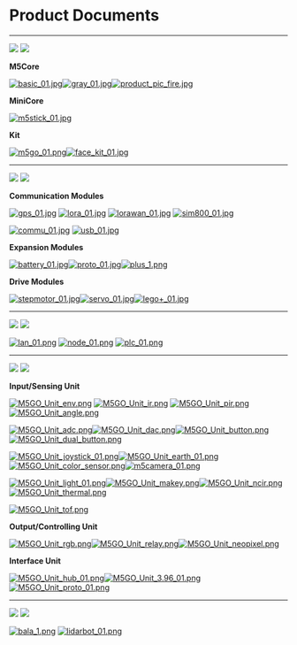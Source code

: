 # Product Documents

***

<img src='assets/img/product_pics/1.jpg'> <img src='assets/img/product_pics/cores.png'>

**M5Core**

[![basic_01.jpg](https://i.loli.net/2018/12/13/5c121478df534.jpg)](en/product_documents/m5stack-core/m5core_basic)[![gray_01.jpg](https://i.loli.net/2018/12/13/5c1214ef29949.jpg)](en/product_documents/m5stack-core/m5core_gray)[![product_pic_fire.jpg](https://i.loli.net/2018/12/13/5c121562a65be.jpg)](en/product_documents/m5stack-core/m5core_fire)

**MiniCore**

[![m5stick_01.jpg](https://i.loli.net/2018/12/13/5c12158935965.jpg)](en/product_documents/m5stack-core/minicore_stick)

<!-- [M5Stick]() -->

**Kit**

[![m5go_01.png](https://i.loli.net/2018/12/13/5c12159c9c2aa.png)](en/product_documents/m5stack-core/m5go_iot_starter_kit)[![face_kit_01.jpg](https://i.loli.net/2018/12/13/5c1215b26d803.jpg)](en/product_documents/m5stack-core/face_kit)

<!-- |[M5GO Starter Kit]()|[FACES Kit]()| -->

***

<img src='assets/img/product_pics/2.jpg'> <img src='assets/img/product_pics/module.png'>

**Communication Modules**

[![gps_01.jpg](https://i.loli.net/2018/12/13/5c12160039059.jpg)](en/product_documents/modules/module_gps) [![lora_01.jpg](https://i.loli.net/2018/12/13/5c12161755792.jpg)](en/product_documents/modules/module_lora) [![lorawan_01.jpg](https://i.loli.net/2018/12/13/5c1216c437a6c.jpg)](en/product_documents/modules/module_lora) [![sim800_01.jpg](https://i.loli.net/2018/12/13/5c12165b1bc66.jpg)](en/product_documents/modules/module_sim800)

[![commu_01.jpg](https://i.loli.net/2018/12/13/5c121675145ca.jpg)](en/product_documents/modules/module_commu) [![usb_01.jpg](https://i.loli.net/2018/12/13/5c1216928954a.jpg)](en/product_documents/modules/module_usb)

<!-- |[GPS]()|[LORA]()|[SIM800/GPRS/GSM]()|[COMMU]()| -->

**Expansion Modules**

[![battery_01.jpg](https://i.loli.net/2018/12/13/5c121754d1485.jpg)](en/product_documents/modules/module_battery)[![proto_01.jpg](https://i.loli.net/2018/12/13/5c12175690f25.jpg)](en/product_documents/modules/module_proto)[![plus_1.png](https://i.loli.net/2018/12/13/5c121789cd9f9.png)](en/product_documents/modules/module_plus)

<!-- |[BATTERY]()|[PROTO]()| -->

**Drive Modules**

[![stepmotor_01.jpg](https://i.loli.net/2018/12/13/5c1217aa25a91.jpg)](en/product_documents/modules/module_stepmotor)[![servo_01.jpg](https://i.loli.net/2018/12/13/5c1217abb1cd9.jpg)](en/product_documents/modules/module_servo)[![lego+_01.jpg](https://i.loli.net/2018/12/13/5c1217c0e98b7.jpg)](en/product_documents/modules/module_lego+)

<!-- |[STEPMOTOR]()|[SERVO]()| -->

***

<img src='assets/img/product_pics/5.jpg'> <img src='assets/img/product_pics/bases.png'>

[![lan_01.png](https://i.loli.net/2018/12/13/5c1223ee16411.png)](en/product_documents/bases/lan_base) [![node_01.png](https://i.loli.net/2018/12/13/5c1223fd8d2cb.png)](en/product_documents/bases/node_base) [![plc_01.png](https://i.loli.net/2018/12/13/5c122411a87d1.png)](en/product_documents/bases/plc_base)

***

<img src='assets/img/product_pics/3.jpg'> <img src='assets/img/product_pics/unit.png'>

**Input/Sensing Unit**

[![M5GO_Unit_env.png](https://i.loli.net/2018/12/13/5c12229aed8e7.png)](en/product_documents/units/unit_env) [![M5GO_Unit_ir.png](https://i.loli.net/2018/12/13/5c1222c75a47c.png)](en/product_documents/units/unit_ir) [![M5GO_Unit_pir.png](https://i.loli.net/2018/12/13/5c1222b138916.png)](en/product_documents/units/unit_pir) [![M5GO_Unit_angle.png](https://i.loli.net/2018/12/13/5c1219eb78c21.png)](en/product_documents/units/unit_angle)

[![M5GO_Unit_adc.png](https://i.loli.net/2018/12/13/5c12192a6110d.png)](en/product_documents/units/unit_adc)[![M5GO_Unit_dac.png](https://i.loli.net/2018/12/13/5c1219d495a9a.png)](en/product_documents/units/unit_dac)[![M5GO_Unit_button.png](https://i.loli.net/2018/12/13/5c121a068c209.png)](en/product_documents/units/unit_button)[![M5GO_Unit_dual_button.png](https://i.loli.net/2018/12/13/5c121a1adfedb.png)](en/product_documents/units/unit_dual_button)

[![M5GO_Unit_joystick_01.png](https://i.loli.net/2018/12/13/5c121a8c96259.png)](en/product_documents/units/unit_color_joystick)[![M5GO_Unit_earth_01.png](https://i.loli.net/2018/12/13/5c121a6619dd1.png)](en/product_documents/units/unit_earth)[![M5GO_Unit_color_sensor.png](https://i.loli.net/2018/12/13/5c121a2debd7c.png)](en/product_documents/units/unit_color_sensor)[![m5camera_01.png](https://i.loli.net/2018/12/13/5c1218b4d4a50.png)](en/product_documents/units/unit_m5camera)

[![M5GO_Unit_light_01.png](https://i.loli.net/2018/12/13/5c121db73426d.png)](en/product_documents/units/unit_light)[![M5GO_Unit_makey.png](https://i.loli.net/2018/12/13/5c121dd514166.png)](en/product_documents/units/unit_makey)[![M5GO_Unit_ncir.png](https://i.loli.net/2018/12/13/5c121df24f746.png)](en/product_documents/units/unit_ncir)[![M5GO_Unit_thermal.png](https://i.loli.net/2018/12/13/5c121e38b72c9.png)](en/product_documents/units/unit_thermal)

[![M5GO_Unit_tof.png](https://i.loli.net/2018/12/13/5c121e5cd47e1.png)](en/product_documents/units/unit_tof)
<!-- |[ADC]()|[数字模拟转换Unit]()|[单按键]()|[双按键]()| -->

**Output/Controlling Unit**

[![M5GO_Unit_rgb.png](https://i.loli.net/2018/12/13/5c121f5c98542.png)](en/product_documents/units/unit_rgb)[![M5GO_Unit_relay.png](https://i.loli.net/2018/12/13/5c121f6e9a185.png)](en/product_documents/units/unit_relay)[![M5GO_Unit_neopixel.png](https://i.loli.net/2018/12/13/5c121f8457fcb.png)](en/product_documents/units/unit_neopixel)

**Interface Unit**

[![M5GO_Unit_hub_01.png](https://i.loli.net/2018/12/13/5c121f970bb1f.png)](en/product_documents/units/unit_hub)[![M5GO_Unit_3.96_01.png](https://i.loli.net/2018/12/13/5c121fac3607e.png)](en/product_documents/units/unit_396port)
[![M5GO_Unit_proto_01.png](https://i.loli.net/2018/12/13/5c121e125b2fe.png)](en/product_documents/units/unit_proto)

***

<img src='assets/img/product_pics/4.jpg'> <img src='assets/img/product_pics/application.png'>

[![bala_1.png](https://i.loli.net/2018/12/13/5c1224ba208bc.png)](en/product_documents/applications/application_bala) [![lidarbot_01.png](https://i.loli.net/2018/12/13/5c1224dbe9609.png)](en/product_documents/applications/application_lidarbot)

<!-- | M5Core        | MiniCore      |
| :----------:  |:------------: |
| [BASIC](en/product_documents/m5stack-core/m5core_basic)         | [Stick](en/product_documents/m5stack-core/minicore_stick)         |
| [GRAY](en/product_documents/m5stack-core/m5core_gray)          | /            |
| [WHITE(M5GO Main Board)](en/product_documents/m5stack-core/m5core_white)          | /            |
| [FIRE](en/product_documents/m5stack-core/m5core_fire)          | /            |
| [FACES Kit](en/product_documents/m5stack-core/face_kit)          | /            |
| [M5GO IOT Kit](en/product_documents/m5stack-core/m5go_iot_starter_kit)          | /            |


<img src='assets/img/product_pics/2.jpg'> <img src='assets/img/product_pics/module.png'>

| Wireless Modules      | Accessory Modules  | Controlling Modules   |
| :------------------:  |:------------------:| :--------------------:|
| [GPS](en/product_documents/modules/module_gps) | [PROTO](en/product_documents/modules/module_proto) | [STEPMOTOR](en/product_documents/modules/module_stepmotor)|
| [LORA](en/product_documents/modules/module_lora)                  | [BATTERY](en/product_documents/modules/module_battery)            | [SERVO](en/product_documents/modules/module_servo)                     |
| [SIM800/GPRS/GSM](en/product_documents/modules/module_sim800)                  | [BTC](en/product_documents/modules/module_btc)                | [COMMU](en/product_documents/modules/module_commu)                    |
| [LoRaWAN](en/product_documents/modules/module_lorawan)       | [PLUS](en/product_documents/modules/module_plus)                  | /                    |
| /                     | /                  | /                     |
| /                     | /                  | /                     |
| /                     | /                  | /                     |
| /                     | /                  | /                     |
| /                     | /                  | /                     |

<img src='assets/img/product_pics/5.jpg'> <img src='assets/img/product_pics/bases.png'>

|      |   |    |
| :------------------:  |:------------------:| :--------------------:|
| [M5GO-Base](en/product_documents/bases/m5go_base)      | [PLC-Base](en/product_documents/modules/module_plc)  | [FACE-Base](en/product_documents/bases/face_base)   |
| [LAN](en/product_documents/bases/lan_base)      | /  | /   |
| [Node-Base](en/product_documents/bases/node_base)      | /  | /   |

<img src='assets/img/product_pics/5.jpg'> <img src='assets/img/product_pics/accessory.png'>

|       |   |   |
| :------------------:  |:------------------:| :--------------------:|
| [LEGO-CABLE](en/product_documents/accessories/cables/lego_cable)      | [FRAME](en/product_documents/accessories/frame)  | /   |

<img src='assets/img/product_pics/3.jpg'> <img src='assets/img/product_pics/unit.png'>

| Input/Sensing Class   | Output/Controlling Class  | Interface Class   |
| :-------------------: |:------------------------: | :----------------:|
| [ENV](en/product_documents/units/unit_env)                   | [RGB](en/product_documents/units/unit_rgb)                       | [HUB](en/product_documents/units/unit_hub)               |
| [IR](en/product_documents/units/unit_ir)                    | [RELAY](en/product_documents/units/unit_relay)                         | [3.96PORT](en/product_documents/units/unit_396port)          |
| [PIR](en/product_documents/units/unit_pir)                   | [NeoPixel](en/product_documents/units/unit_neopixel)                         | /                 |
| [ANGLE](en/product_documents/units/unit_angle)                   | /                         | /                  |
| [EARTH/Moisture](en/product_documents/units/unit_earth)        | /                         | /                 |
| [LIGHT](en/product_documents/units/unit_light)                 | /                         | /                 |
| [MAKEY](en/product_documents/units/unit_makey)                   | /                         | /                 |
| [BUTTON](en/product_documents/units/unit_button)                   | /                         | /                 |
| [Dual-BUTTON](en/product_documents/units/unit_dual_button)                   | /                         | /                 |
| [JOYSTICK](en/product_documents/units/unit_joystick)                   | /                         | /                 |
| [THERMAL](en/product_documents/units/unit_thermal)                   | /                         | /                 |
| [ADC](en/product_documents/units/unit_adc)                   | /                         | /                 |
| [DAC](en/product_documents/units/unit_dac)                   | /                         | /                 |
| [Color Sensor](en/product_documents/units/unit_color_sensor)                   | /                         | /                 |
| [ToF](en/product_documents/units/unit_tof)                   | /                         | /                 |
| [ESP32Cam](en/product_documents/units/unit_esp32cam)                   | /                         | /                 |
| [M5Camera](en/product_documents/units/unit_m5camera)                   | /                         | /                 |
| [NCIR](en/product_documents/units/unit_ncir)                           | /                         | /                 |

<img src='assets/img/product_pics/4.jpg'> <img src='assets/img/product_pics/application.png'>

|       |   |   |
| :------------------:  |:------------------:| :--------------------:|
| [BALA](en/product_documents/applications/application_bala)      | [LidarBot](en/product_documents/applications/application_lidarbot)  | /   |

<img src='assets/img/product_pics/6.jpg'> <img src='assets/img/product_pics/tool.png'>

* [M5Stack USB Downloader](en/product_documents/tools/tool_usb_downloader) -->
